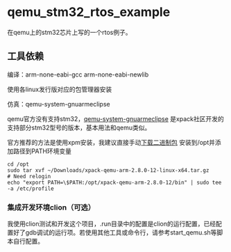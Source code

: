 # qemu_stm32_rtos_example

在qemu上的stm32芯片上写的一个rtos例子。

## 工具依赖

编译：arm-none-eabi-gcc arm-none-eabi-newlib

使用各linux发行版对应的包管理器安装

仿真：qemu-system-gnuarmeclipse

qemu官方没有支持stm32，[qemu-system-gnuarmeclipse](https://xpack.github.io/qemu-arm/) 是xpack社区开发的支持部分stm32型号的版本，基本用法和qemu类似。

官方推荐的方法是使用xpm安装，我建议直接手动[下载二进制包](https://github.com/xpack-dev-tools/qemu-arm-xpack/releases/) 安装到/opt并添加路径到PATH环境变量

```shell
cd /opt
sudo tar xvf ~/Downloads/xpack-qemu-arm-2.8.0-12-linux-x64.tar.gz
# Need relogin
echo "export PATH=\$PATH:/opt/xpack-qemu-arm-2.8.0-12/bin" | sudo tee -a /etc/profile
```

### 集成开发环境clion（可选）

我使用clion测试和开发这个项目，.run目录中的配置是clion的运行配置，已经配置好了gdb调试的运行项。若使用其他工具或命令行，请参考start_qemu.sh等脚本自行配置。

